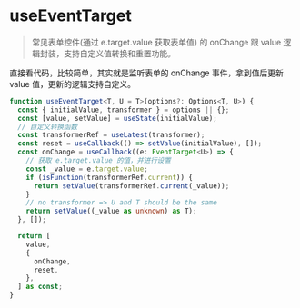 # useEventTarget

> 常见表单控件(通过 e.target.value 获取表单值) 的 onChange 跟 value 逻辑封装，支持自定义值转换和重置功能。

直接看代码，比较简单，其实就是监听表单的 onChange 事件，拿到值后更新 value 值，更新的逻辑支持自定义。

```ts
function useEventTarget<T, U = T>(options?: Options<T, U>) {
  const { initialValue, transformer } = options || {};
  const [value, setValue] = useState(initialValue);
  // 自定义转换函数
  const transformerRef = useLatest(transformer);
  const reset = useCallback(() => setValue(initialValue), []);
  const onChange = useCallback((e: EventTarget<U>) => {
    // 获取 e.target.value 的值，并进行设置
    const _value = e.target.value;
    if (isFunction(transformerRef.current)) {
      return setValue(transformerRef.current(_value));
    }
    // no transformer => U and T should be the same
    return setValue((_value as unknown) as T);
  }, []);

  return [
    value,
    {
      onChange,
      reset,
    },
  ] as const;
}
```
